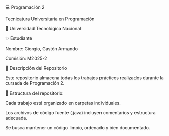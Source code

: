 💻 Programación 2

Tecnicatura Universitaria en Programación

📍 Universidad Tecnológica Nacional

✨ Estudiante

Nombre: Giorgio, Gastón Armando

Comisión: M2025-2

📂 Descripción del Repositorio

Este repositorio almacena todas los trabajos prácticos realizados durante la cursada de Programación 2.

📌 Estructura del repositorio:

Cada trabajo está organizado en carpetas individuales.

Los archivos de código fuente (.java) incluyen comentarios y estructura adecuada.

Se busca mantener un código limpio, ordenado y bien documentado.
